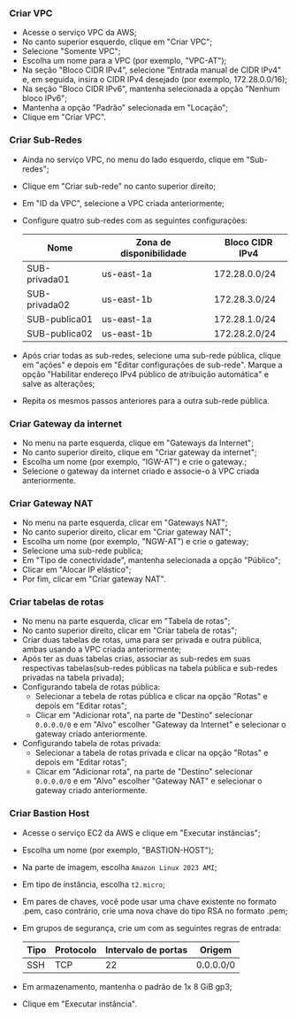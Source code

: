 ### Criar VPC
- Acesse o serviço VPC da AWS;
- No canto superior esquerdo, clique em "Criar VPC";
- Selecione "Somente VPC";
- Escolha um nome para a VPC (por exemplo, "VPC-AT");
- Na seção "Bloco CIDR IPv4", selecione "Entrada manual de CIDR IPv4" e, em seguida, insira o CIDR IPv4 desejado (por exemplo, 172.28.0.0/16);
- Na seção "Bloco CIDR IPv6", mantenha selecionada a opção "Nenhum bloco IPv6";
- Mantenha a opção "Padrão" selecionada em "Locação";
- Clique em "Criar VPC".

### Criar Sub-Redes
- Ainda no serviço VPC, no menu do lado esquerdo, clique em "Sub-redes";
- Clique em "Criar sub-rede" no canto superior direito;
- Em "ID da VPC", selecione a VPC criada anteriormente;
- Configure quatro sub-redes com as seguintes configurações:

  Nome  | Zona de disponibilidade  | Bloco CIDR IPv4
  ------------- | ------------- | ------------- 
  SUB-privada01 | us-east-1a | 172.28.0.0/24
  SUB-privada02 | us-east-1b | 172.28.3.0/24
  SUB-publica01 | us-east-1a | 172.28.1.0/24
  SUB-publica02 | us-east-1b | 172.28.2.0/24

- Após criar todas as sub-redes, selecione uma sub-rede pública, clique em "ações" e depois em "Editar configurações de sub-rede". Marque a opção "Habilitar endereço IPv4 público de atribuição automática" e salve as alterações;
- Repita os mesmos passos anteriores para a outra sub-rede pública.

### Criar Gateway da internet
- No menu na parte esquerda, clique em "Gateways da Internet";
- No canto superior direito, clique em "Criar gateway da internet";
- Escolha um nome (por exemplo, "IGW-AT") e crie o gateway.;
- Selecione o gateway da internet criado e associe-o à VPC criada anteriormente.

### Criar Gateway NAT
- No menu na parte esquerda, clicar em "Gateways NAT";
- No canto superior direito, clicar em "Criar gateway NAT";
- Escolha um nome (por exemplo, "NGW-AT") e crie o gateway;
- Selecione uma sub-rede publica;
- Em "Tipo de conectividade", mantenha selecionada a opção "Público";
- Clicar em "Alocar IP elástico";
- Por fim, clicar em "Criar gateway NAT". 

### Criar tabelas de rotas
- No menu na parte esquerda, clicar em "Tabela de rotas";
- No canto superior direito, clicar em "Criar tabela de rotas";
- Criar duas tabelas de rotas, uma para ser privada e outra pública, ambas usando a VPC criada anteriormente;
- Após ter as duas tabelas crias, associar as sub-redes em suas respectivas tabelas(sub-redes públicas na tabela pública e sub-redes privadas na tabela privada);
- Configurando tabela de rotas pública:
  - Selecionar a tebela de rotas pública e clicar na opção "Rotas" e depois em "Editar rotas";
  - Clicar em "Adicionar rota", na parte de "Destino" selecionar `0.0.0.0/0` e em "Alvo" escolher "Gateway da Internet" e selecionar o gateway criado anteriormente.
- Configurando tabela de rotas privada:
  - Selecionar a tabela de rotas privada e clicar na opção "Rotas" e depois em "Editar rotas";
  - Clicar em "Adicionar rota", na parte de "Destino" selecionar `0.0.0.0/0` e em "Alvo" escolher "Gateway NAT" e selecionar o gateway criado anteriormente.
 
### Criar Bastion Host
- Acesse o serviço EC2 da AWS e clique em "Executar instâncias";
- Escolha um nome (por exemplo, "BASTION-HOST");
- Na parte de imagem, escolha `Amazon Linux 2023 AMI`;
- Em tipo de instância, escolha `t2.micro`;
- Em pares de chaves, você pode usar uma chave existente no formato .pem, caso contrário, crie uma nova chave do tipo RSA no formato .pem;
- Em grupos de segurança, crie um com as seguintes regras de entrada:

  Tipo | Protocolo | Intervalo de portas | Origem
  ------------- | ------------- | ------------- | -------------
  SSH | TCP | 22 | 0.0.0.0/0

- Em armazenamento, mantenha o padrão de 1x 8 GiB gp3;
- Clique em "Executar instância".
